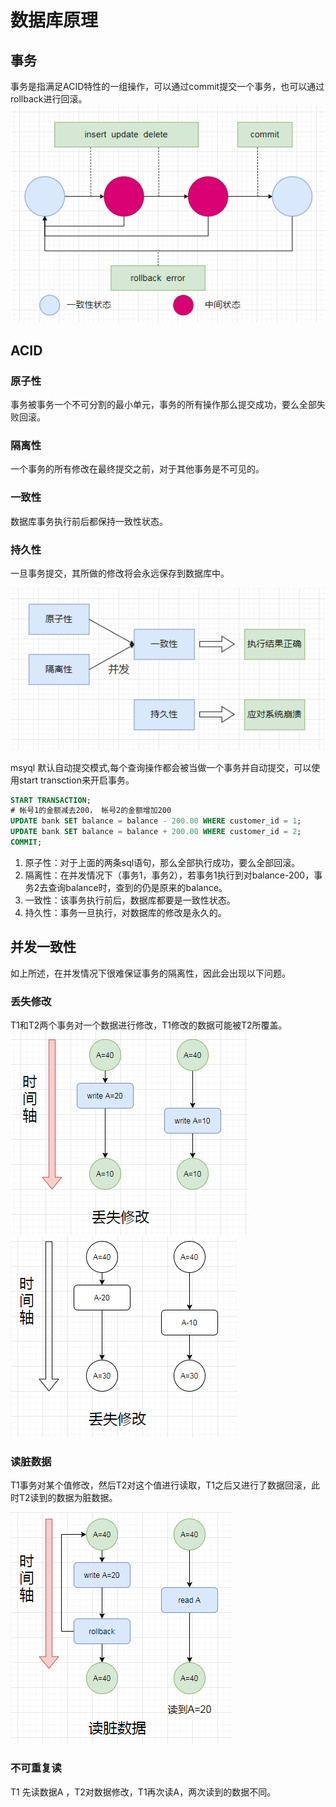 # 数据库原理

## 事务
事务是指满足ACID特性的一组操作，可以通过commit提交一个事务，也可以通过rollback进行回滚。
![title](https://raw.githubusercontent.com/pallcard/noteImg/master/noteImg/2020/03/28/1585378969945-1585378970021.png)

## ACID
### 原子性
事务被事务一个不可分割的最小单元，事务的所有操作那么提交成功，要么全部失败回滚。
### 隔离性
一个事务的所有修改在最终提交之前，对于其他事务是不可见的。
### 一致性
数据库事务执行前后都保持一致性状态。
### 持久性
一旦事务提交，其所做的修改将会永远保存到数据库中。

![title](https://raw.githubusercontent.com/pallcard/noteImg/master/noteImg/2020/03/28/1585379828786-1585379828787.png)

msyql 默认自动提交模式,每个查询操作都会被当做一个事务并自动提交，可以使用start transction来开启事务。
```sql
START TRANSACTION;
# 帐号1的金额减去200， 帐号2的金额增加200
UPDATE bank SET balance = balance - 200.00 WHERE customer_id = 1;
UPDATE bank SET balance = balance + 200.00 WHERE customer_id = 2;
COMMIT;
```
1. 原子性：对于上面的两条sql语句，那么全部执行成功，要么全部回滚。
2. 隔离性：在并发情况下（事务1，事务2），若事务1执行到对balance-200，事务2去查询balance时，查到的仍是原来的balance。
3. 一致性：该事务执行前后，数据库都要是一致性状态。
4. 持久性：事务一旦执行，对数据库的修改是永久的。

## 并发一致性
如上所述，在并发情况下很难保证事务的隔离性，因此会出现以下问题。
### 丢失修改
T1和T2两个事务对一个数据进行修改，T1修改的数据可能被T2所覆盖。
![title](https://raw.githubusercontent.com/pallcard/noteImg/master/noteImg/2020/03/28/1585381362038-1585381362039.png)![title](https://raw.githubusercontent.com/pallcard/noteImg/master/noteImg/2020/03/28/1585381221535-1585381221539.png)

### 读脏数据
T1事务对某个值修改，然后T2对这个值进行读取，T1之后又进行了数据回滚，此时T2读到的数据为脏数据。

![title](https://raw.githubusercontent.com/pallcard/noteImg/master/noteImg/2020/03/28/1585381648109-1585381648112.png)

### 不可重复读
T1 先读数据A ，T2对数据修改，T1再次读A，两次读到的数据不同。















